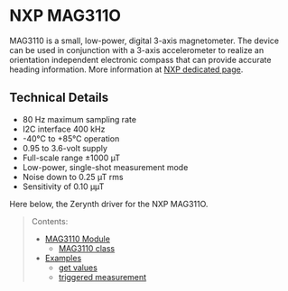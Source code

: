# NXP MAG311O

MAG3110 is a small, low-power, digital 3-axis magnetometer. The device can be used in conjunction with a 3-axis accelerometer to realize an orientation independent electronic compass that can provide accurate heading information. More information at  [NXP dedicated page](https://www.nxp.com/products/no-longer-manufactured/high-accuracy-3d-magnetometer:MAG3110).

## Technical Details

-   80 Hz maximum sampling rate
-   I2C interface 400 kHz
-   -40°C to +85°C operation
-   0.95 to 3.6-volt supply
-   Full-scale range ±1000 µT
-   Low-power, single-shot measurement mode
-   Noise down to 0.25 µT rms
-   Sensitivity of 0.10 µµT

Here below, the Zerynth driver for the NXP MAG311O.

> Contents:
> 
> -   [MAG3110 Module](https://oldtestdocs.zerynth.com/latest/official/lib.nxp.mag3110/docs/official_lib.nxp.mag3110_mag3110.html)
>     -   [MAG3110 class](https://oldtestdocs.zerynth.com/latest/official/lib.nxp.mag3110/docs/official_lib.nxp.mag3110_mag3110.html#mag3110-class)
> -   [Examples](https://oldtestdocs.zerynth.com/latest/official/lib.nxp.mag3110/examples/examples.html)
>     -   [get values](https://oldtestdocs.zerynth.com/latest/official/lib.nxp.mag3110/examples/examples.html#get-values)
>     -   [triggered measurement](https://oldtestdocs.zerynth.com/latest/official/lib.nxp.mag3110/examples/examples.html#triggered-measurement)
<!--stackedit_data:
eyJoaXN0b3J5IjpbLTg4NjE3NDc3Ml19
-->